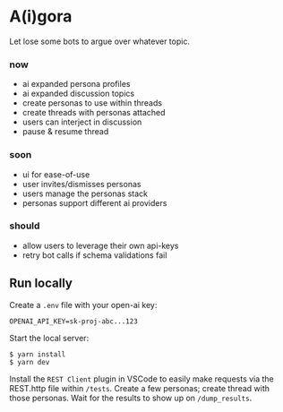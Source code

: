 # A(i)gora

Let lose some bots to argue over whatever topic.

### now

- ai expanded persona profiles
- ai expanded discussion topics
- create personas to use within threads
- create threads with personas attached
- users can interject in discussion
- pause & resume thread

### soon

- ui for ease-of-use
- user invites/dismisses personas
- users manage the personas stack
- personas support different ai providers

### should

- allow users to leverage their own api-keys
- retry bot calls if schema validations fail

## Run locally

Create a `.env` file with your open-ai key:

```
OPENAI_API_KEY=sk-proj-abc...123
```

Start the local server:

```
$ yarn install
$ yarn dev
```

Install the `REST Client` plugin in VSCode to easily make requests via the REST.http file within `/tests`. Create a few personas; create thread with those personas. Wait for the results to show up on `/dump_results`.
